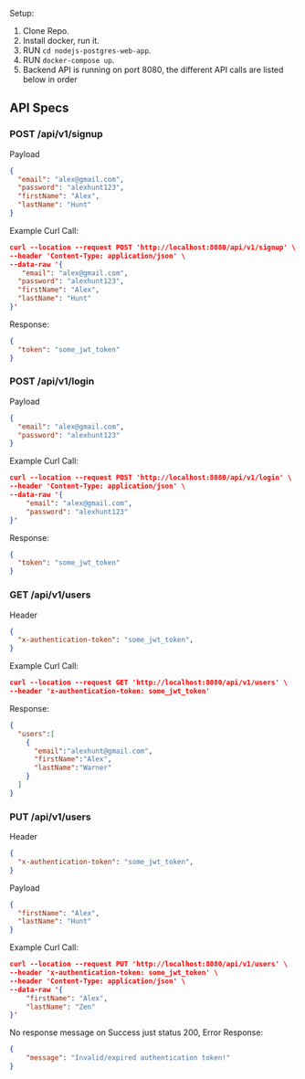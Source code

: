 Setup:
1. Clone Repo.
2. Install docker, run it.
3. RUN  `cd nodejs-postgres-web-app`.
3. RUN `docker-compose up`.
4. Backend API is running on port 8080, the different API calls are listed below in order

## API Specs

### POST /api/v1/signup

Payload

```json
{
  "email": "alex@gmail.com",
  "password": "alexhunt123",
  "firstName": "Alex",
  "lastName": "Hunt"
}
```

Example Curl Call:
```json
curl --location --request POST 'http://localhost:8080/api/v1/signup' \
--header 'Content-Type: application/json' \
--data-raw '{
   "email": "alex@gmail.com",
  "password": "alexhunt123",
  "firstName": "Alex",
  "lastName": "Hunt"
}'
```

Response:

```json
{
  "token": "some_jwt_token"
}
```

### POST /api/v1/login

Payload

```json
{
  "email": "alex@gmail.com",
  "password": "alexhunt123"
}
```

Example Curl Call:
```json
curl --location --request POST 'http://localhost:8080/api/v1/login' \
--header 'Content-Type: application/json' \
--data-raw '{
    "email": "alex@gmail.com",
    "password": "alexhunt123"
}'
```

Response:

```json
{
  "token": "some_jwt_token"
}
```

### GET /api/v1/users

Header

```json
{
  "x-authentication-token": "some_jwt_token",
}
```

Example Curl Call:
```json
curl --location --request GET 'http://localhost:8080/api/v1/users' \
--header 'x-authentication-token: some_jwt_token'
```

Response:

```json
{
  "users":[
    {
      "email":"alexhunt@gmail.com",
      "firstName":"Alex",
      "lastName":"Warner"
    }
  ]
}

```


### PUT /api/v1/users

Header

```json
{
  "x-authentication-token": "some_jwt_token",
}
```

Payload

```json
{
  "firstName": "Alex",
  "lastName": "Hunt"
}

```

Example Curl Call:
```json
curl --location --request PUT 'http://localhost:8080/api/v1/users' \
--header 'x-authentication-token: some_jwt_token' \
--header 'Content-Type: application/json' \
--data-raw '{
    "firstName": "Alex",
    "lastName": "Zen"
}'
```

No response message on Success just status 200, Error Response:  
```json
{
    "message": "Invalid/expired authentication token!"
}

```
